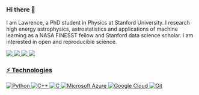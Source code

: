 ### Hi there 👋
I am Lawrence, a PhD student in Physics at Stanford University. I research high energy astrophysics, astrostatistics and applications of machine learning as a NASA FINESST fellow and Stanford data science scholar. I am interested in open and reproducible science. 

<a href="https://www.linkedin.com/in/abel-lawrence-peirson-v-b96aba94/">
    <img src="https://img.shields.io/badge/linkedin-%230077B5.svg?&style=for-the-badge&logo=linkedin&logoColor=white" />
<a href="https://twitter.com/alpv95">
    <img src="https://img.shields.io/badge/Twitter-1DA1F2?style=for-the-badge&logo=twitter&logoColor=white" />
<a href="https://www.alpeirson.com">
    <img src="https://img.shields.io/badge/website-000000?style=for-the-badge&logo=About.me&logoColor=white" />
<a href="mailto:alpv95@stanford.edu">
    <img src="https://img.shields.io/badge/Gmail-D14836?style=for-the-badge&logo=gmail&logoColor=white" />

    
### ⚡ Technologies

![Python](https://img.shields.io/badge/-Python-black?style=flat-square&logo=Python)
![C++](https://img.shields.io/badge/-C++-00599C?style=flat-square&logo=c)
![C](https://img.shields.io/badge/-C-00599C?style=flat-square&logo=c)
![Microsoft Azure](https://img.shields.io/badge/Microsoft%20Azure-232F7E?style=flat-square&logo=microsoft-azure)
![Google Cloud](https://img.shields.io/badge/Google%20Cloud-black?style=flat-square&logo=google-cloud)
![Git](https://img.shields.io/badge/-Git-black?style=flat-square&logo=git)

<!-- - 🔭 I’m currently working on ...
- 🌱 I’m currently learning ...
- 👯 I’m looking to collaborate on ...
- 🤔 I’m looking for help with ...
- 💬 Ask me about ...
- 📫 How to reach me: ...
- 😄 Pronouns: ...
- ⚡ Fun fact: ... -->
